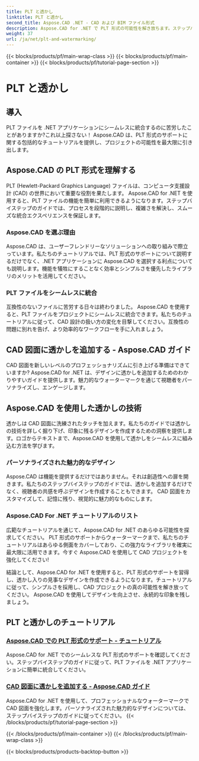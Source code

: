 ```yaml
---
title: PLT と透かし
linktitle: PLT と透かし
second_title: Aspose.CAD .NET - CAD および BIM ファイル形式
description: Aspose.CAD for .NET で PLT 形式の可能性を解き放ちます。ステップバイステップのチュートリアルを使用して、PLT ファイルをアプリケーションに簡単に統合します。
weight: 37
url: /ja/net/plt-and-watermarking/
---
```


{{< blocks/products/pf/main-wrap-class >}}
{{< blocks/products/pf/main-container >}}
{{< blocks/products/pf/tutorial-page-section >}}

# PLT と透かし


## 導入

PLT ファイルを .NET アプリケーションにシームレスに統合するのに苦労したことがありますか?これ以上探さない！ Aspose.CAD は、PLT 形式のサポートに関する包括的なチュートリアルを提供し、プロジェクトの可能性を最大限に引き出します。

## Aspose.CAD の PLT 形式を理解する

PLT (Hewlett-Packard Graphics Language) ファイルは、コンピュータ支援設計 (CAD) の世界において重要な役割を果たします。 Aspose.CAD for .NET を使用すると、PLT ファイルの機能を簡単に利用できるようになります。ステップバイステップのガイドでは、プロセスを段階的に説明し、複雑さを解決し、スムーズな統合エクスペリエンスを保証します。

### Aspose.CAD を選ぶ理由

Aspose.CAD は、ユーザーフレンドリーなソリューションへの取り組みで際立っています。私たちのチュートリアルでは、PLT 形式のサポートについて説明するだけでなく、.NET アプリケーションに Aspose.CAD を選択する利点についても説明します。機能を犠牲にすることなく効率とシンプルさを優先したライブラリのメリットを活用してください。

### PLT ファイルをシームレスに統合

互換性のないファイルに苦労する日々は終わりました。 Aspose.CAD を使用すると、PLT ファイルをプロジェクトにシームレスに統合できます。私たちのチュートリアルに従って、CAD 設計の扱い方の変化を目撃してください。互換性の問題に別れを告げ、より効率的なワークフローを手に入れましょう。

## CAD 図面に透かしを追加する - Aspose.CAD ガイド

CAD 図面を新しいレベルのプロフェッショナリズムに引き上げる準備はできていますか? Aspose.CAD for .NET は、デザインに透かしを追加するためのわかりやすいガイドを提供します。魅力的なウォーターマークを通じて視聴者をパーソナライズし、エンゲージします。

## Aspose.CAD を使用した透かしの技術

透かしは CAD 図面に洗練されたタッチを加えます。私たちのガイドでは透かしの技術を詳しく掘り下げ、印象に残るデザインを作成するための洞察を提供します。ロゴからテキストまで、Aspose.CAD を使用して透かしをシームレスに組み込む方法を学びます。

### パーソナライズされた魅力的なデザイン

Aspose.CAD は機能を提供するだけではありません。それは創造性への扉を開きます。私たちのステップバイステップのガイドでは、透かしを追加するだけでなく、視聴者の共感を呼ぶデザインを作成することもできます。 CAD 図面をカスタマイズして、記憶に残り、視覚的に魅力的なものにします。

### Aspose.CAD For .NET チュートリアルのリスト

広範なチュートリアルを通じて、Aspose.CAD for .NET のあらゆる可能性を探求してください。 PLT 形式のサポートからウォーターマークまで、私たちのチュートリアルはあらゆる側面をカバーしており、この強力なライブラリを確実に最大限に活用できます。今すぐ Aspose.CAD を使用して CAD プロジェクトを強化してください!

結論として、Aspose.CAD for .NET を使用すると、PLT 形式のサポートを習得し、透かし入りの見事なデザインを作成できるようになります。チュートリアルに従って、シンプルさを採用し、CAD プロジェクトの真の可能性を解き放ってください。 Aspose.CAD を使用してデザインを向上させ、永続的な印象を残しましょう。
## PLT と透かしのチュートリアル
### [Aspose.CAD での PLT 形式のサポート - チュートリアル](./plt-format-support-in-aspose-cad/)
Aspose.CAD for .NET でのシームレスな PLT 形式のサポートを確認してください。ステップバイステップのガイドに従って、PLT ファイルを .NET アプリケーションに簡単に統合してください。
### [CAD 図面に透かしを追加する - Aspose.CAD ガイド](./adding-watermarks-to-cad-drawings/)
Aspose.CAD for .NET を使用して、プロフェッショナルなウォーターマークで CAD 図面を強化します。パーソナライズされた魅力的なデザインについては、ステップバイステップのガイドに従ってください。
{{< /blocks/products/pf/tutorial-page-section >}}

{{< /blocks/products/pf/main-container >}}
{{< /blocks/products/pf/main-wrap-class >}}

{{< blocks/products/products-backtop-button >}}
